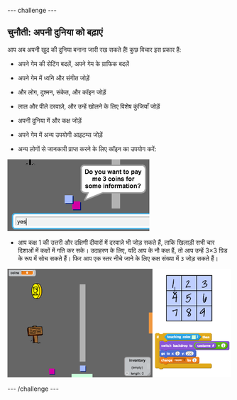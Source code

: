--- challenge ---
## चुनौती: अपनी दुनिया को बढ़ाएं
आप अब अपनी खुद की दुनिया बनाना जारी रख सकते हैं! कुछ विचार इस प्रकार हैं:

+ अपने गेम की सेटिंग बदलें, अपने गेम के ग्राफिक बदलें
+ अपने गेम में ध्वनि और संगीत जोड़ें
+ और लोग, दुश्मन, संकेत, और कॉइन जोड़ें
+ लाल और पीले दरवाज़े, और उन्हें खोलने के लिए विशेष कुंजियाँ जोड़ें
+ अपनी दुनिया में और कक्ष जोड़ें
+ अपने गेम में अन्य उपयोगी आइटम्स जोड़ें

+ अन्य लोगों से जानकारी प्राप्त करने के लिए कॉइन का उपयोग करें:

![screenshot](images/world-bribe.png)

+ आप कक्ष 1 की उत्तरी और दक्षिणी दीवारों में दरवाज़े भी जोड़ सकते हैं, ताकि खिलाड़ी सभी चार दिशाओं में कक्षों में गति कर सके। उदाहरण के लिए, यदि आप के नौ कक्ष हैं, तो आप उन्हें 3×3 ग्रिड के रूप में सोच सकते हैं। फिर आप एक स्तर नीचे जाने के लिए कक्ष संख्या में `3` जोड़ सकते हैं।

![screenshot](images/world-north-south.png)

--- /challenge ---

